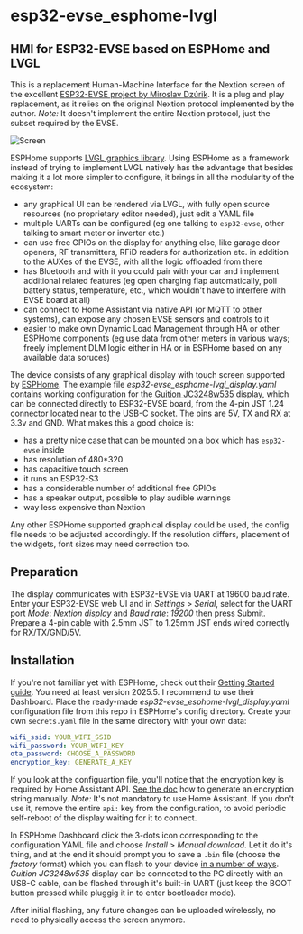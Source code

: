 # esp32-evse_esphome-lvgl
## HMI for ESP32-EVSE based on ESPHome and LVGL

This is a replacement Human-Machine Interface for the Nextion screen of the excellent [ESP32-EVSE project by Miroslav Dzúrik](https://github.com/dzurikmiroslav/esp32-evse).
It is a plug and play replacement, as it relies on the original Nextion protocol implemented by the author. _Note:_ It doesn't implement the entire Nextion protocol, just the subset required by the EVSE.

![Screen](images/esp32-evse_esphome-lvgl.gif)

ESPHome supports [LVGL graphics library](https://esphome.io/components/lvgl/). Using ESPHome as a framework instead of trying to implement LVGL natively has the advantage that besides making it a lot more simpler to configure, it brings in all the modularity of the ecosystem: 
- any graphical UI can be rendered via LVGL, with fully open source resources (no proprietary editor needed), just edit a YAML file
- multiple UARTs can be configured (eg one talking to `esp32-evse`, other talking to smart meter or inverter etc.)
- can use free GPIOs on the display for anything else, like garage door openers, RF transmitters, RFiD readers for authorization etc. in addition to the AUXes of the EVSE, with all the logic offloaded from there
- has Bluetooth and with it you could pair with your car and implement additional related features (eg open charging flap automatically, poll battery status, temperature, etc., which wouldn't have to interfere with EVSE board at all)
- can connect to Home Assistant via native API (or MQTT to other systems), can expose any chosen EVSE sensors and controls to it
- easier to make own Dynamic Load Management through HA or other ESPHome components (eg use data from other meters in various ways; freely implement DLM logic either in HA or in ESPHome based on any available data soruces)

The device consists of any graphical display with touch screen supported by [ESPHome](https://esphome.io/components/#display-hardware-platforms). The example file _esp32-evse_esphome-lvgl_display.yaml_ contains working configuration for the [Guition JC3248w535](https://www.aliexpress.com/item/1005007566046827.html) display, which can be connected directly to ESP32-EVSE board, from the 4-pin JST 1.24 connector located near to the USB-C socket. The pins are 5V, TX and RX at 3.3v and GND.
What makes this a good choice is:
- has a pretty nice case that can be mounted on a box which has `esp32-evse` inside
- has resolution of 480*320
- has capacitive touch screen
- it runs an ESP32-S3
- has a considerable number of additional free GPIOs
- has a speaker output, possible to play audible warnings
- way less expensive than Nextion

Any other ESPHome supported graphical display could be used, the config file needs to be adjusted accordingly. If the resolution differs, placement of the widgets, font sizes may need correction too.

## Preparation

The display communicates with ESP32-EVSE via UART at 19600 baud rate. Enter your ESP32-EVSE web UI and in _Settings_ > _Serial_, select for the UART port _Mode_: _Nextion display_ and _Baud rate_: _19200_ then press Submit. Prepare a 4-pin cable with 2.5mm JST to 1.25mm JST ends wired correctly for RX/TX/GND/5V.

## Installation

If you're not familiar yet with ESPHome, check out their [Getting Started guide](https://esphome.io/guides/getting_started_hassio). You need at least version 2025.5. I recommend to use their Dashboard.
Place the ready-made _esp32-evse_esphome-lvgl_display.yaml_ configuration file from this repo in ESPHome's config directory. Create your own `secrets.yaml` file in the same directory with your own data:
```yaml
wifi_ssid: YOUR_WIFI_SSID
wifi_password: YOUR_WIFI_KEY
ota_password: CHOOSE_A_PASSWORD
encryption_key: GENERATE_A_KEY
```
If you look at the configuartion file, you'll notice that the encryption key is required by Home Assistant API. [See the doc](https://esphome.io/components/api.html) how to generate an encryption string manually.
_Note:_ It's not mandatory to use Home Assistant. If you don't use it, remove the entire `api:` key from the configuration, to avoid periodic self-reboot of the display waiting for it to connect.

In ESPHome Dashboard click the 3-dots icon corresponding to the configuration YAML file and choose _Install_ > _Manual download_. Let it do it's thing, and at the end it should prompt you to save a `.bin` file (choose the _factory_ format) which you can flash to your device [in a number of ways](https://esphome.io/guides/faq.html#how-do-i-install-esphome-onto-my-device). _Guition JC3248w535_ display can be connected to the PC directly with an USB-C cable, can be flashed through it's built-in UART (just keep the BOOT button pressed while pluggig it in to enter bootloader mode).

After initial flashing, any future changes can be uploaded wirelessly, no need to physically access the screen anymore.
